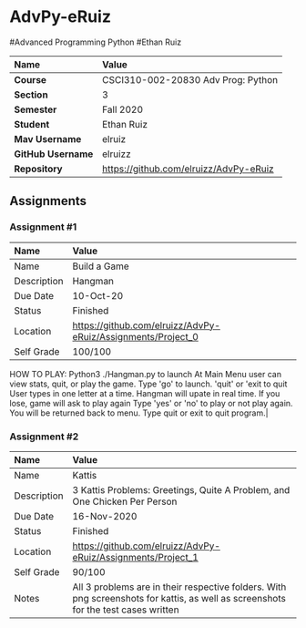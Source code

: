 # AdvPy-eRuiz

#Advanced Programming Python
#Ethan Ruiz

| Name | Value |
|:---|:---|
| **Course** | CSCI310-002-20830 Adv Prog: Python |
| **Section** | 3 |
| **Semester** | Fall 2020 |
| **Student** | Ethan Ruiz |
| **Mav Username**            | elruiz |
| **GitHub Username**         | elruizz |
| **Repository**          | https://github.com/elruizz/AdvPy-eRuiz |

## Assignments

### Assignment #1

| Name | Value |
| :--- | :--- |
| Name | Build a Game |
| Description | Hangman |
| Due Date | 10-Oct-20 |
| Status | Finished |
| Location |  https://github.com/elruizz/AdvPy-eRuiz/Assignments/Project_0 |
| Self Grade | 100/100 |
HOW TO PLAY: Python3 ./Hangman.py to launch 
At Main Menu user can view stats, quit, or play the game. Type 'go' to launch. 'quit' or 'exit to quit User types in one letter at a time. Hangman will upate in real time. If you lose, game will ask to play again
Type 'yes' or 'no' to play or not play again. You will be returned back to menu. Type quit or exit to quit program.|

### Assignment #2

| Name | Value |
| :--- | :--- |
| Name | Kattis |
| Description | 3 Kattis Problems: Greetings, Quite A Problem, and One Chicken Per Person |
| Due Date | 16-Nov-2020 |
| Status | Finished |
| Location | https://github.com/elruizz/AdvPy-eRuiz/Assignments/Project_1 |
| Self Grade | 90/100 |
| Notes | All 3 problems are in their respective folders. With png screenshots for kattis, as well as screenshots for the test cases written |


